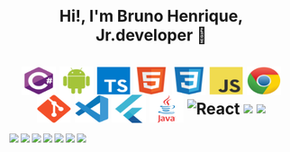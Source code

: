 <div style="display: inline_block" align="center"><br>

  <h1>Hi!, I'm Bruno Henrique, Jr.developer 👋<h1/>
  <img align="center" alt="csharp" height="50" width="60" src="https://github.com/devicons/devicon/blob/master/icons/csharp/csharp-original.svg">
   <img align="center" alt="Android" height="50" width="60" src="https://github.com/devicons/devicon/blob/master/icons/android/android-original.svg">
  <img align="center" alt="TypeScrip" height="50" width="60" src="https://github.com/devicons/devicon/blob/master/icons/typescript/typescript-original.svg">
  <img align="center" alt="HTML5" height="50" width="60" src="https://github.com/devicons/devicon/blob/master/icons/html5/html5-original.svg">
  <img align="center" alt="CSS3" height="50" width="60" src="https://github.com/devicons/devicon/blob/master/icons/css3/css3-original.svg">
  <img align="center" alt="JavaScript" height="50" width="60" src="https://github.com/devicons/devicon/blob/master/icons/javascript/javascript-original.svg">
  <img align="center" alt="Chrome" height="50" width="60" src="https://github.com/devicons/devicon/blob/master/icons/chrome/chrome-original.svg">
  <img align="center" alt="Git" height="50" width="60" src="https://github.com/devicons/devicon/blob/master/icons/git/git-original.svg">   
  <img align="center" alt="VisualStudioCode" height="50" width="60" src="https://github.com/devicons/devicon/blob/master/icons/vscode/vscode-original.svg">
  <img align="center" alt="Flutter" height="50" width="60" src="https://github.com/devicons/devicon/blob/master/icons/flutter/flutter-original.svg">
  <img align="center" alt="Java" height="50" width="60" src="https://github.com/devicons/devicon/blob/master/icons/java/java-original-wordmark.svg">
  <img align="center" alt="React" height="50" width="60" src="https://github.com/devicons/devicon/blob/master/icons/react/react-original.svg>
  
</div>
  
<div>
  <a href="https://github.com/brunoheenrique">
  <img height="180em" src="https://github-readme-stats.vercel.app/api?username=brunoheenrique&show_icons=true&theme=dark&include_all_commits=true&count_private=true"/>
  <img height="180em" src="https://github-readme-stats.vercel.app/api/top-langs/?username=brunoheenrique&layout=compact&langs_count=7&theme=dark"/>
</div>

  <div> 
  <a href="https://www.linkedin.com/in/bruno-henrique-silva-40a883206/" target="_blank"><img src="https://img.shields.io/badge/LinkedIn-0077B5?style=for-the-badge&logo=linkedin&logoColor=white" target="_blank"></a> 
  
  <img src="https://img.shields.io/badge/C%23-239120?style=for-the-badge&logo=c-sharp&logoColor=white">
  <img src="https://img.shields.io/badge/.NET-5C2D91?style=for-the-badge&logo=.net&logoColor=white">
  <img src="https://img.shields.io/badge/Angular-DD0031?style=for-the-badge&logo=angular&logoColor=white">
  <img src="https://img.shields.io/badge/TypeScript-007ACC?style=for-the-badge&logo=typescript&logoColor=white">
  <img src="https://img.shields.io/badge/JavaScript-F7DF1E?style=for-the-badge&logo=javascript&logoColor=black">
  <img src="https://img.shields.io/badge/CSS-239120?&style=for-the-badge&logo=css3&logoColor=white">
 
</div>
